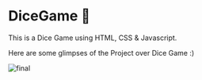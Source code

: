 # DiceGame 🎲
This is a Dice Game using HTML, CSS &amp; Javascript.


Here are some glimpses of the Project over Dice Game :)

![final](https://user-images.githubusercontent.com/98335217/235369406-162ccae9-37b8-4445-81ae-494f659d7796.jpg)
